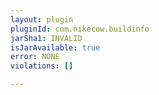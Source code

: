 ```yaml
---
layout: plugin
pluginId: com.nikecow.buildinfo
jarSha1: INVALID
isJarAvailable: true
error: NONE
violations: []

---
```


